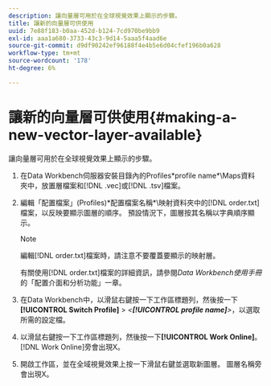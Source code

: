 ```yaml
---
description: 讓向量層可用於在全球視覺效果上顯示的步驟。
title: 讓新的向量層可供使用
uuid: 7e88f183-b0aa-452d-b124-7cd970be9bb9
exl-id: aaa1a680-3733-43c3-9d14-5aaa5f4aad6e
source-git-commit: d9df90242ef96188f4e4b5e6d04cfef196b0a628
workflow-type: tm+mt
source-wordcount: '178'
ht-degree: 6%

---
```


# 讓新的向量層可供使用{#making-a-new-vector-layer-available}

讓向量層可用於在全球視覺效果上顯示的步驟。

1. 在Data Workbench伺服器安裝目錄內的Profiles\*profile name*\Maps資料夾中，放置層檔案和[!DNL .vec]或[!DNL .tsv]檔案。
1. 編輯「配置檔案」(Profiles)\*配置檔案名稱*\映射資料夾中的[!DNL order.txt]檔案，以反映要顯示圖層的順序。 預設情況下，圖層按其名稱以字典順序顯示。

   >[!NOTE]
   >
   >編輯[!DNL order.txt]檔案時，請注意不要覆蓋要顯示的映射層。

   有關使用[!DNL order.txt]檔案的詳細資訊，請參閱&#x200B;*Data Workbench使用手冊*&#x200B;的「配置介面和分析功能」一章。

1. 在Data Workbench中，以滑鼠右鍵按一下工作區標題列，然後按一下&#x200B;**[!UICONTROL Switch Profile]** > *&lt;**[!UICONTROL profile name]**>*，以選取所需的設定檔。
1. 以滑鼠右鍵按一下工作區標題列，然後按一下&#x200B;**[!UICONTROL Work Online]**。 [!DNL Work Online]旁會出現X。
1. 開啟工作區，並在全域視覺效果上按一下滑鼠右鍵並選取新圖層。 圖層名稱旁會出現X。
